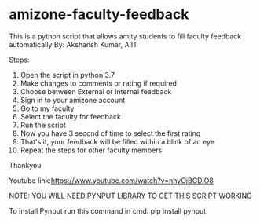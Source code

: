 # amizone-faculty-feedback
This is a python script that allows amity students to fill faculty feedback automatically
By: Akshansh Kumar, AIIT

Steps:

1. Open the script in python 3.7
2. Make changes to comments or rating if required
3. Choose between External or Internal feedback
4. Sign in to your amizone account
5. Go to my faculty
6. Select the faculty for feedback
7. Run the script
8. Now you have 3 second of time to select the first rating
9. That's it, your feedback will be filled within a blink of an eye
10. Repeat the steps for other faculty members

Thankyou

Youtube link:https://www.youtube.com/watch?v=nhyOjBGDlO8

NOTE: YOU WILL NEED PYNPUT LIBRARY TO GET THIS SCRIPT WORKING

To install Pynput run this command in cmd: pip install pynput
